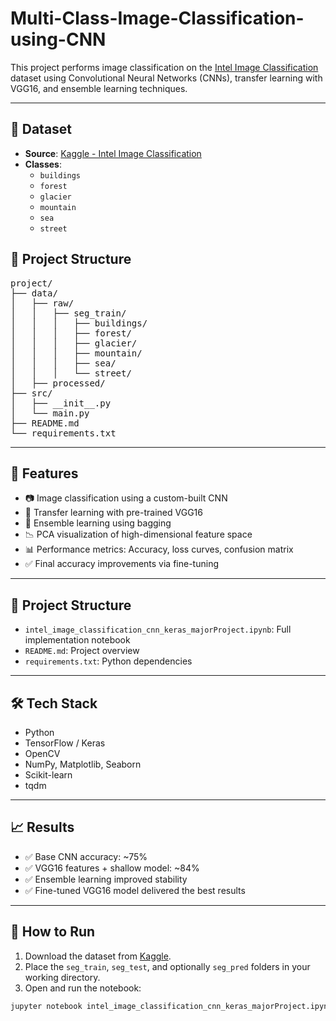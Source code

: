 # Multi-Class-Image-Classification-using-CNN

This project performs image classification on the [Intel Image Classification](https://www.kaggle.com/datasets/puneet6060/intel-image-classification) dataset using Convolutional Neural Networks (CNNs), transfer learning with VGG16, and ensemble learning techniques.

---

## 📂 Dataset

- **Source**: [Kaggle - Intel Image Classification](https://www.kaggle.com/datasets/puneet6060/intel-image-classification)
- **Classes**:
  - `buildings`
  - `forest`
  - `glacier`
  - `mountain`
  - `sea`
  - `street`
  
## 📁 Project Structure

<pre>
project/
├── data/
│   ├── raw/
│   │   ├── seg_train/
│   │   │   ├── buildings/
│   │   │   ├── forest/
│   │   │   ├── glacier/
│   │   │   ├── mountain/
│   │   │   ├── sea/
│   │   │   └── street/
│   ├── processed/
├── src/
│   ├── __init__.py
│   └── main.py
├── README.md
└── requirements.txt
</pre>

---

## 🚀 Features

- 📷 Image classification using a custom-built CNN
- 🧠 Transfer learning with pre-trained VGG16
- 🔁 Ensemble learning using bagging
- 📉 PCA visualization of high-dimensional feature space
- 📊 Performance metrics: Accuracy, loss curves, confusion matrix
- ✅ Final accuracy improvements via fine-tuning

---

## 📌 Project Structure

- `intel_image_classification_cnn_keras_majorProject.ipynb`: Full implementation notebook
- `README.md`: Project overview
- `requirements.txt`: Python dependencies

---

## 🛠️ Tech Stack

- Python
- TensorFlow / Keras
- OpenCV
- NumPy, Matplotlib, Seaborn
- Scikit-learn
- tqdm

---

## 📈 Results

- ✅ Base CNN accuracy: ~75%
- ✅ VGG16 features + shallow model: ~84%
- ✅ Ensemble learning improved stability
- ✅ Fine-tuned VGG16 model delivered the best results

---

## 📝 How to Run

1. Download the dataset from [Kaggle](https://www.kaggle.com/datasets/puneet6060/intel-image-classification).
2. Place the `seg_train`, `seg_test`, and optionally `seg_pred` folders in your working directory.
3. Open and run the notebook:
 ```bash
 jupyter notebook intel_image_classification_cnn_keras_majorProject.ipynb
